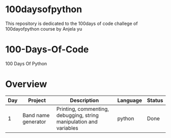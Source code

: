 # 100daysofpython
This repository is dedicated to the 100days of code challege of 100dayofpython course by Anjela yu


# 100-Days-Of-Code
100 Days Of Python

# Overview

|Day| Project |Description| Language| Status|
|--|--|--|--|--|
| 1 | Band name generator| Printing, commenting, debugging, string manipulation and variables | python | Done
